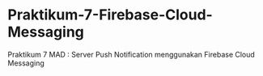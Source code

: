 # Praktikum-7-Firebase-Cloud-Messaging
Praktikum 7 MAD : Server Push Notification menggunakan Firebase Cloud Messaging
